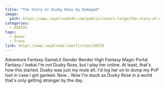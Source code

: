 ```yaml
---
title: "The Story of Dusky Rose by Damaged"
image: 
  path: https://www.royalroadcdn.com/public/covers-large/the-story-of-dusky-rose-aaaam0y55ba.jpg
categories:
  - HIATUS
tags:
  - Queer
  - Trans
link: https://www.royalroad.com/fiction/50276
---
```

Adventure Fantasy GameLit Gender Bender High Fantasy Magic Portal Fantasy / Isekai
I'm not Dusky Rose, but I play her online.
At least, that's how this started. Dusky was just my mule alt. I'd log her on to dump my PvP loot in case I got ganked. Now... Now I'm stuck as Dusky Rose in a world that's only getting stranger by the day.